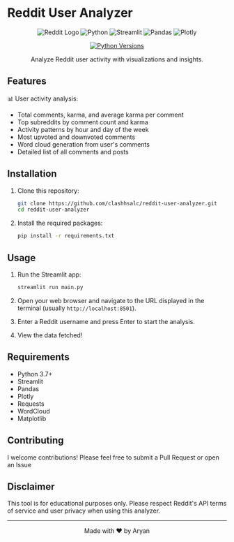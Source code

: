 # Reddit User Analyzer

<div align="center">

![Reddit Logo](https://img.shields.io/badge/Reddit-FF4500?style=for-the-badge&logo=reddit&logoColor=white)
![Python](https://img.shields.io/badge/Python-3776AB?style=for-the-badge&logo=python&logoColor=white)
![Streamlit](https://img.shields.io/badge/Streamlit-FF4B4B?style=for-the-badge&logo=Streamlit&logoColor=white)
![Pandas](https://img.shields.io/badge/Pandas-150458?style=for-the-badge&logo=pandas&logoColor=white)
![Plotly](https://img.shields.io/badge/Plotly-3F4F75?style=for-the-badge&logo=plotly&logoColor=white)


[![Python Versions](https://img.shields.io/pypi/pyversions/streamlit.svg)](https://pypi.org/project/streamlit/)

Analyze Reddit user activity with visualizations and insights.


</div>

## Features

📊 User activity analysis:
- Total comments, karma, and average karma per comment
- Top subreddits by comment count and karma
- Activity patterns by hour and day of the week
- Most upvoted and downvoted comments
- Word cloud generation from user's comments
- Detailed list of all comments and posts

## Installation

1. Clone this repository:
   ```bash
   git clone https://github.com/clashhsalc/reddit-user-analyzer.git
   cd reddit-user-analyzer
   ```

2. Install the required packages:
   ```bash
   pip install -r requirements.txt
   ```

## Usage

1. Run the Streamlit app:
   ```bash
   streamlit run main.py
   ```

2. Open your web browser and navigate to the URL displayed in the terminal (usually `http://localhost:8501`).

3. Enter a Reddit username and press Enter to start the analysis.

4. View the data fetched!


## Requirements

- Python 3.7+
- Streamlit
- Pandas
- Plotly
- Requests
- WordCloud
- Matplotlib

## Contributing

I welcome contributions! Please feel free to submit a Pull Request or open an Issue

## Disclaimer

This tool is for educational purposes only. Please respect Reddit's API terms of service and user privacy when using this analyzer.

---

<div align="center">
Made with ❤️ by Aryan
</div>
